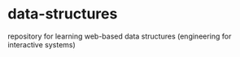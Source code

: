 # data-structures
repository for learning web-based data structures (engineering for interactive systems)
